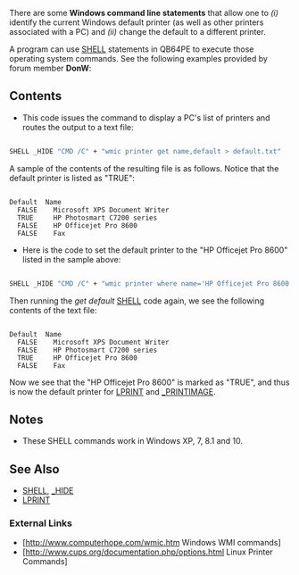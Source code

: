 There are some **Windows command line statements** that allow one to *(i)* identify the current Windows default printer (as well as other printers associated with a PC) and *(ii)* change the default to a different printer. 

A program can use [SHELL](SHELL) statements in QB64PE to execute those operating system commands. See the following examples provided by forum member **DonW**:

## Contents

* This code issues the command to display a PC's list of printers and routes the output to a text file:

```vb

SHELL _HIDE "CMD /C" + "wmic printer get name,default > default.txt"

```

A sample of the contents of the resulting file is as follows. Notice that the default printer is listed as "TRUE":

```text

Default  Name                           
  FALSE    Microsoft XPS Document Writer 
  TRUE     HP Photosmart C7200 series     
  FALSE    HP Officejet Pro 8600         
  FALSE    Fax

```

* Here is the code to set the default printer to the "HP Officejet Pro 8600" listed in the sample above:

```vb

SHELL _HIDE "CMD /C" + "wmic printer where name='HP Officejet Pro 8600' call setdefaultprinter" 

```

Then running the *get default* [SHELL](SHELL) code again, we see the following contents of the text file:

```text

Default  Name                           
  FALSE    Microsoft XPS Document Writer 
  FALSE    HP Photosmart C7200 series     
  TRUE     HP Officejet Pro 8600         
  FALSE    Fax

```

Now we see that the "HP Officejet Pro 8600" is marked as "TRUE", and thus is now the default printer for [LPRINT](LPRINT) and [_PRINTIMAGE](_PRINTIMAGE).

## Notes

* These SHELL commands work in Windows XP, 7, 8.1 and 10.

## See Also

* [SHELL](SHELL), [_HIDE](_HIDE)
* [LPRINT](LPRINT)

### External Links

* [http://www.computerhope.com/wmic.htm Windows WMI commands]
* [http://www.cups.org/documentation.php/options.html Linux Printer Commands]
